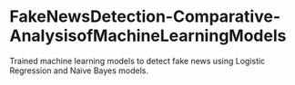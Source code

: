 # FakeNewsDetection-Comparative-AnalysisofMachineLearningModels
Trained machine learning models to detect fake news using Logistic Regression and Naive Bayes models.
